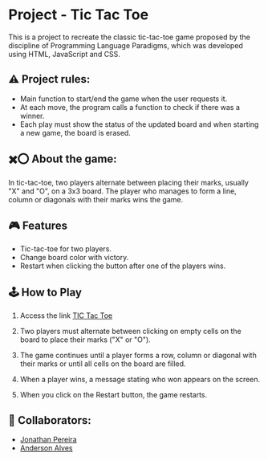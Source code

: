 # Project - Tic Tac Toe

This is a project to recreate the classic tic-tac-toe game proposed by the discipline of Programming Language Paradigms, which was developed using HTML, JavaScript and CSS.

  ## ⚠️ Project rules:
 - Main function to start/end the game when the user requests it.
 - At each move, the program calls a function to check if there was a winner.
 - Each play must show the status of the updated board and when starting a new game, the board is erased.

## ✖️⭕ About the game:
In tic-tac-toe, two players alternate between placing their marks, usually "X" and "O", on a 3x3 board. The player who manages to form a line, column or diagonals with their marks wins the game.

## 🎮 Features

- Tic-tac-toe for two players.
- Change board color with victory.
- Restart when clicking the button after one of the players wins.

## 🕹️ How to Play
1. Access the link [TIC Tac Toe](https://jonathanspereira.github.io/projeto-jogo-da-velha/)

2. Two players must alternate between clicking on empty cells on the board to place their marks ("X" or "O").

3. The game continues until a player forms a row, column or diagonal with their marks or until all cells on the board are filled.

4. When a player wins, a message stating who won appears on the screen.

5. When you click on the Restart button, the game restarts.

## 🤝 Collaborators:
- [Jonathan Pereira]()
- [Anderson Alves]()
